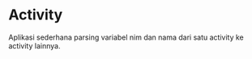 # Activity
Aplikasi sederhana parsing variabel nim dan nama dari satu activity ke activity lainnya.
